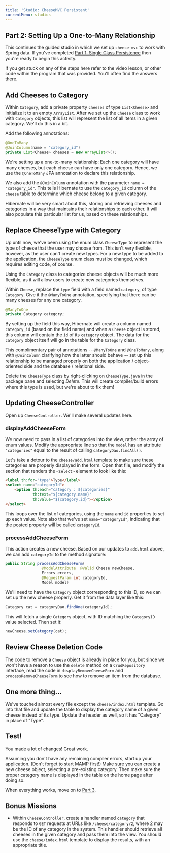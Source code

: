 ```yaml
---
title: 'Studio: CheeseMVC Persistent'
currentMenu: studios
---
```


## Part 2: Setting Up a One-to-Many Relationship

This continues the guided studio in which we set up `cheese-mvc` to work with Spring data. If you've completed [Part 1: Single Class Persistence](../single-class-persistence/) then you're ready to begin this activity.

If you get stuck on any of the steps here refer to the video lesson, or other code within the program that was provided. You'll often find the answers there.

## Add Cheeses to Category

Within `Category`, add a private property `cheeses` of type `List<Cheese>` and initialize it to an empty `ArrayList`. After we set up the `Cheese` class to work with `Category` objects, this list will represent the list of all items in a given category. We'll do this in a bit.

Add the following annotations:

```java
@OneToMany
@JoinColumn(name = "category_id")
private List<Cheese> cheeses = new ArrayList<>();
```

We're setting up a one-to-many relationship: Each one category will have many cheeses, but each cheese can have only one category. Hence, we use the `@OneToMany` JPA annotation to declare this relationship.

We also add the `@JoinColumn` annotation with the parameter `name = "category_id"`. This tells Hibernate to use the `category_id` column of the `cheese` table to determine which cheese belong to a given category.

Hibernate will be very smart about this, storing and retrieving cheeses and categories in a way that maintains their relationships to each other. It will also populate this particular list for us, based on these relationships.

## Replace CheeseType with Category

Up until now, we've been using the enum class `CheeseType` to represent the type of cheese that the user may choose from. This isn't very flexible, however, as the user can't create new types. For a new type to be added to the application, the `CheeseType` enum class must be changed, which requires editing code, of course.

Using the `Category` class to categorize cheese objects will be much more flexible, as it will allow users to create new categories themselves.

Within `Cheese`, replace the `type` field with a field named `category`, of type `Category`. Give it the `@ManyToOne` annotation, specifying that there can be many cheeses for any one category.

```java
@ManyToOne
private Category category;
```

By setting up the field this way, Hibernate will create a column named `category_id` (based on the field name) and when a `Cheese` object is stored, this column will contain the `id` of its `category` object. The data for the `category` object itself will go in the table for the `Category` class.

This complimentary pair of annotations -- `@ManyToOne` and `@OneToMany`, along with `@JoinColumn` clarifying how the latter should behave -- set up this relationship to be managed properly on both the application / object-oriented side and the database / relational side.

Delete the `CheeseType` class by right-clicking on `CheeseType.java` in the package pane and selecting *Delete*. This will create compiler/build errors where this type is used, but we're about to fix them!

## Updating CheeseController

Open up `CheeseController`. We'll make several updates here.

### displayAddCheeseForm

We now need to pass in a list of categories into the view, rather the array of enum values. Modify the appropriate line so that the `model` has an attribute `"categories"` equal to the result of calling `categoryDao.findAll()`.

Let's take a detour to the `cheese/add.html` template to make sure these categories are properly displayed in the form. Open that file, and modify the section that renders the `<select>` element to look like this:

```html
<label th:for="type">Type</label>
<select name="categoryId">
    <option th:each="category : ${categories}"
            th:text="${category.name}"
            th:value="${category.id}"></option>
</select>
```

This loops over the list of categories, using the `name` and `id` properties to set up each value. Note also that we've set `name="categoryId"`, indicating that the posted property will be called `categoryId`.

### processAddCheeseForm

This action creates a new cheese. Based on our updates to `add.html` above, we can add `categoryId` to the method signature:

```java
public String processAddCheeseForm(
                @ModelAttribute  @Valid Cheese newCheese,
                Errors errors,
                @RequestParam int categoryId,
                Model model)
```

We'll need to have the `Category` object corresponding to this ID, so we can set up the new cheese properly. Get it from the data layer like this:

```java
Category cat = categoryDao.findOne(categoryId);
```

This will fetch a single `Category` object, with ID matching the `CategoryID` value selected. Then set it:

```java
newCheese.setCategory(cat);
```

## Review Cheese Deletion Code

The code to remove a `Cheese` object is already in place for you, but since we won't have a reason to use the `delete` method on a `CrudRepository` interface, read the code in `displayRemoveCheeseForm` and `processRemoveCheeseForm` to see how to remove an item from the database.

## One more thing...

We've touched almost every file except the `cheese/index.html` template. Go into that file and update the table to display the category name of a given cheese instead of its type. Update the header as well, so it has "Category" in place of "Type".

## Test!

You made a lot of changes! Great work.

Assuming you don't have any remaining compiler errors, start up your application. (Don't forget to start MAMP first!) Make sure you can create a new cheese object, selecting a pre-existing category. Then make sure the proper category name is displayed in the table on the home page after doing so.

When everything works, move on to [Part 3](../many-to-many/).

## Bonus Missions

- Within `CheeseController`, create a handler named `category` that responds to `GET` requests at URLs like `/cheese/category/2`, where 2 may be the ID of any category in the system. This handler should retrieve all cheeses in the given category and pass them into the view. You should use the `cheese/index.html` template to display the results, with an appropriate title.
